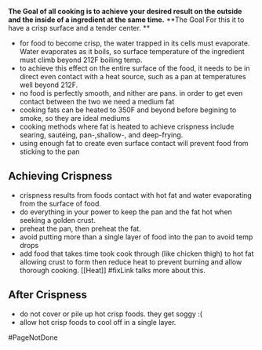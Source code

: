 **The Goal of all cooking is to achieve your desired result on the outside and the inside of a ingredient at the same time.** 
**The Goal For this it to have a crisp surface and a tender center. **

- for food to become crisp, the water trapped in its cells must evaporate. Water evaporates as it boils, so surface temperature of the ingredient must climb beyond 212F boiling temp.
- to achieve this effect on the entire surface of the food, it needs to be in direct even contact with a heat source, such as a pan at temperatures well beyond 212F.
- no food is perfectly smooth, and nither are pans. in order to get even contact between the two we need a medium fat
- cooking fats can be heated to 350F and beyond before begining to smoke, so they are ideal mediums
- cooking methods where fat is heated to achieve crispness include searing, sautéing, pan-,shallow-, and deep-frying.
- using enough fat to create even surface contact will prevent food from sticking to the pan

## Achieving Crispness
- crispness results from foods contact with hot fat and water evaporating from the surface of food. 
- do everything in your power to keep the pan and the fat hot when seeking a golden crust. 
- preheat the pan, then preheat the fat. 
- avoid putting more than a single layer of food into the pan to avoid temp drops
- add food that takes time took cook through (like chicken thigh) to hot fat allowing crust to form then reduce heat to prevent burning and allow thorough cooking.  [[Heat]] #fixLink talks more about this.

## After Crispness

- do not cover or pile up hot crisp foods. they get soggy :(
- allow hot crisp foods to cool off in a single layer. 



#PageNotDone 